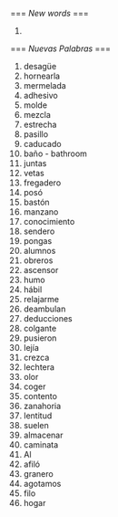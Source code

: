 === *New words* ===

1.  

=== *Nuevas Palabras* ===

1. desagüe
2. hornearla
3. mermelada
4. adhesivo
5. molde
6. mezcla
7. estrecha
8. pasillo
9. caducado
10. baño - bathroom
11. juntas
12. vetas
13. fregadero
14. posó
15. bastón
16. manzano
17. conocimiento
18. sendero
19. pongas
20. alumnos
21. obreros
22. ascensor
23. humo
24. hábil
25. relajarme   
26. deambulan
27. deducciones
28. colgante
29. pusieron
30. lejía
31. crezca
32. lechtera
33. olor
34. coger
35. contento
36. zanahoria
37. lentitud
38. suelen
39. almacenar
40. caminata
41. Al
42. afiló
43. granero
44. agotamos
45. filo
46. hogar

